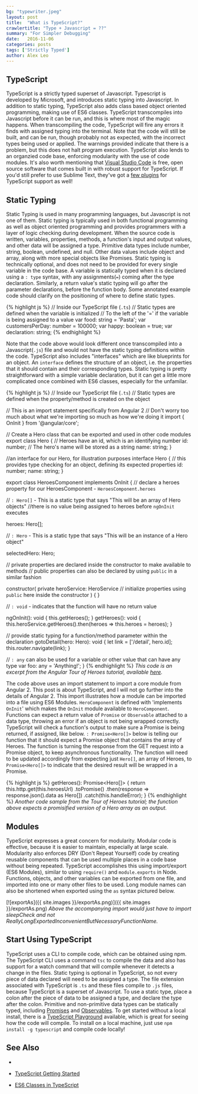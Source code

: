 ```yaml
---
bg: "typewriter.jpeg"
layout: post
title:  "What is TypeScript?"
crawlertitle: "Type + Javascript = ??"
summary: "For Simpler Debugging"
date:   2016-11-06
categories: posts
tags: ['Strictly Typed']
author: Alex Leo
---
```


## TypeScript

TypeScript is a strictly typed superset of Javascript. Typescript is developed by Microsoft, and introduces static typing into Javascript. In addition to static typing, TypeScript also adds class based object oriented programming, making use of ES6 classes. TypeScript transcompiles into Javascript before it can be run, and this is where most of the magic happens. When transcompiling the code, TypeScript will fire any errors it finds with assigned typing into the terminal. Note that the code will still be built, and can be run, though probably not as expected, with the incorrect types being used or applied. The warnings provided indicate that there is a problem, but this does not halt program execution. TypeScript also lends to an organzied code base, enforcing modularity with the use of code modules. It's also worth mentioning that [Visual Studio Code](https://code.visualstudio.com/) is free, open source software that comes built in with robust support for TypeScript. If you'd still prefer to use Sublime Text, they've got a [few plugins](https://packagecontrol.io/search/typescript) for TypeScript support as well!

## Static Typing

Static Typing is used in many programming languages, but Javascript is not one of them. Static typing is typically used in both functional programming as well as object oriented programming and provides programmers with a layer of logic checking during development. When the source code is written, variables, properties, methods, a function's input and output values, and other data will be assigned a type. Primitive data types include number, string, boolean, undefined, and null. Other data values include object and array, along with more special objects like Promises. Static typing is technically optional, and does not need to be provided for every single variable in the code base. A variable is statically typed when it is declared using a `: type` syntax, with any assignments(`=`) coming after the type declaration. Similarly, a return value's static typing will go after the parameter declarations, before the function body. Some annotated example code should clarify on the positioning of where to define static types.

{% highlight js %}
// Inside our TypeScript file (`.ts`)
// Static types are defined when the variable is initialized
// To the left of the '=' if the variable is being assigned to a value
var food: string = 'Pasta';
var customersPerDay: number = 100000;
var happy: boolean = true;
var declaration: string;
{% endhighlight %}

Note that the code above would look different once transcompiled into a Javascript(`.js`) file and would not have the static typing definitions within the code. TypeScript also includes "interfaces" which are like blueprints for an object. An `interface` defines the structure of an object, i.e. the properties that it should contain and their corresponding types. Static typing is pretty straightforward with a simple variable declaration, but it can get a little more complicated once combined with ES6 classes, especially for the unfamilar.

{% highlight js %}
// Inside our TypeScript file (`.ts`)
// Static types are defined when the property/method is created on the object

// This is an import statement specifically from Angular 2
// Don't worry too much about what we're importing so much as how we're doing it
import { OnInit } from '@angular/core';

// Create a Hero class that can be exported and used in other code modules
export class Hero {
  // Heroes have an id, which is an identifying number
  id: number;
  // The hero's name will be stored as a string
  name: string;
}

//an interface for our Hero, for illustration purposes
interface Hero {
  // this provides type checking for an object, defining its expected properties
  id: number;
  name: string;
}

export class HeroesComponent implements OnInit {
  // declare a heroes property for our HeroesComponent - `HeroesComponent.heroes`

  // `: Hero[]` - This is a static type that says "This will be an array of Hero objects"
    //there is no value being assigned to heroes before `ngOnInit` executes

  heroes: Hero[];

  // `: Hero` - This is a static type that says "This will be an instance of a Hero object"

  selectedHero: Hero;

  // private properties are declared inside the constructor to make available to methods
  // public properties can also be declared by using `public` in a similar fashion

  constructor(
    private heroService: HeroService
    // initialize properties using `public` here inside the constructor
  ) { }

  // `: void` - indicates that the function will have no return value

  ngOnInit(): void {
    this.getHeroes();
  }
  getHeroes(): void {
    this.heroService.getHeroes().then(heroes => this.heroes = heroes);
  }

  // provide static typing for a function/method parameter within the declaration
  gotoDetail(hero: Hero): void {
    let link = ['/detail', hero.id];
    this.router.navigate(link);
  }

  // `: any` can also be used for a variable or other value that can have any type
  var foo: any = 'Anything!';
}
{% endhighlight %}
*This code is an excerpt from the Angular Tour of Heroes tutorial, available [here](https://angular.io/docs/ts/latest/tutorial/).*

The code above uses an import statement to import a core module from Angular 2. This post is about TypeScript, and I will not go further into the details of Angular 2. This import illustrates how a module can be imported into a file using ES6 Modules. `HeroComponent` is defined with 'implements `OnInit`' which makes the `OnInit` module available to `HeroComponent`. Functions can expect a return value of `Promise` or `Observable` attached to a data type, throwing an error if an object is not being wrapped correctly. TypeScript will check a function's output to make sure a Promise is being returned, if assigned, like below. `: Promise<Hero[]>` below is telling our function that it should expect a Promise object that contains the array of Heroes. The function is turning the response from the GET request into a Promise object, to keep asynchronous functionality. The function will need to be updated accordingly from expecting just `Hero[]`, an array of Heroes, to `Promise<Hero[]>` to indicate that the desired result will be wrapped in a Promise.

{% highlight js %}
getHeroes(): Promise<Hero[]> {
  return this.http.get(this.heroesUrl)
             .toPromise()
             .then(response => response.json().data as Hero[])
             .catch(this.handleError);
}
{% endhighlight %}
*Another code sample from the Tour of Heroes tutorial; the function above expects a promisified version of a Hero array as an output.*

## Modules

TypeScript expresses a great concern for modularity. Modular code is effective, because it is easier to maintain, especially at large scale. Modularity also enforces DRY (Don't Repeat Yourself) code by creating reusable components that can be used multiple places in a code base without being repeated. TypeScript accomplishes this using import/export (ES6 Modules), similar to using `require()` and `module.exports` in Node. Functions, objects, and other variables can be exported from one file, and imported into one or many other files to be used. Long module names can also be shortened when exported using the `as` syntax pictured below.

[![exportAs]({{ site.images }}/exportAs.png)]({{ site.images }}/exportAs.png)
*Above the accompanying import would just have to import sleepCheck and not ReallyLongExportedInconvenientButNecessaryFunctionName.*

## Start Using TypeScript

TypeScript uses a CLI to compile code, which can be obtained using npm. The TypeScript CLI uses a command `tsc` to compile the data and also has support for a watch command that will compile whenever it detects a change in the files. Static typing is optional in TypeScript, so not every piece of data declared will need to be assigned a type. The file extension associated with TypeScript is `.ts` and these files compile to `.js` files, because TypeScript is a superset of Javascript. To use a static type, place a colon after the piece of data to be assigned a type, and declare the type after the colon. Primitive and non-primitive data types can be statically typed, including [Promises](https://basarat.gitbooks.io/typescript/content/docs/promise.html) and [Observables](https://scotch.io/tutorials/angular-2-http-requests-with-observables). To get started without a local install, there is a [TypeScript Playground](http://www.typescriptlang.org/play/) available, which is great for seeing how the code will compile. To install on a local machine, just use `npm install -g typescript` and compile code locally!

## See Also

-

- [TypeScript Getting Started](http://www.typescriptlang.org/docs/tutorial.html)

- [ES6 Classes in TypeScript](http://www.typescriptlang.org/docs/handbook/classes.html)























